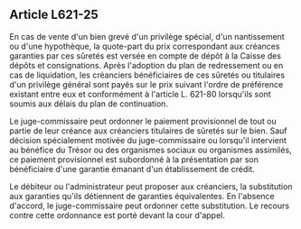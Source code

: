Article L621-25
----
En cas de vente d'un bien grevé d'un privilège spécial, d'un nantissement ou
d'une hypothèque, la quote-part du prix correspondant aux créances garanties par
ces sûretés est versée en compte de dépôt à la Caisse des dépôts et
consignations. Après l'adoption du plan de redressement ou en cas de
liquidation, les créanciers bénéficiaires de ces sûretés ou titulaires d'un
privilège général sont payés sur le prix suivant l'ordre de préférence existant
entre eux et conformément à l'article L. 621-80 lorsqu'ils sont soumis aux
délais du plan de continuation.

Le juge-commissaire peut ordonner le paiement provisionnel de tout ou partie de
leur créance aux créanciers titulaires de sûretés sur le bien. Sauf décision
spécialement motivée du juge-commissaire ou lorsqu'il intervient au bénéfice du
Trésor ou des organismes sociaux ou organismes assimilés, ce paiement
provisionnel est subordonné à la présentation par son bénéficiaire d'une
garantie émanant d'un établissement de crédit.

Le débiteur ou l'administrateur peut proposer aux créanciers, la substitution
aux garanties qu'ils détiennent de garanties équivalentes. En l'absence
d'accord, le juge-commissaire peut ordonner cette substitution. Le recours
contre cette ordonnance est porté devant la cour d'appel.
